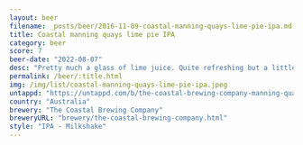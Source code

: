 ```yaml
---
layout: beer
filename: _posts/beer/2016-11-09-coastal-manning-quays-lime-pie-ipa.md
title: Coastal manning quays lime pie IPA
category: beer
score: 7
beer-date: "2022-08-07"
desc: "Pretty much a glass of lime juice. Quite refreshing but a little far from a beer"
permalink: /beer/:title.html
img: /img/list/coastal-manning-quays-lime-pie-ipa.jpeg
untappd: "https://untappd.com/b/the-coastal-brewing-company-manning-quays-lime-pie-ipa/4602110"
country: "Australia"
brewery: "The Coastal Brewing Company"
breweryURL: "brewery/the-coastal-brewing-company.html"
style: "IPA - Milkshake"
---
```

